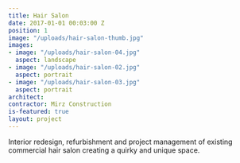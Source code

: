 ```yaml
---
title: Hair Salon
date: 2017-01-01 00:03:00 Z
position: 1
image: "/uploads/hair-salon-thumb.jpg"
images:
- image: "/uploads/hair-salon-04.jpg"
  aspect: landscape
- image: "/uploads/hair-salon-02.jpg"
  aspect: portrait 
- image: "/uploads/hair-salon-03.jpg"
  aspect: portrait 
architect: 
contractor: Mirz Construction
is-featured: true
layout: project
---
```


Interior redesign, refurbishment and project management of existing commercial hair salon creating a quirky and unique space.